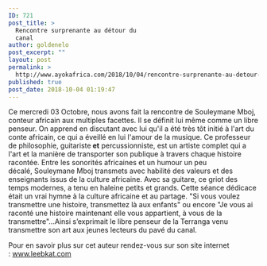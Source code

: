 ```yaml
---
ID: 721
post_title: >
  Rencontre surprenante au détour du
  canal
author: goldenelo
post_excerpt: ""
layout: post
permalink: >
  http://www.ayokafrica.com/2018/10/04/rencontre-surprenante-au-detour-du-canal/
published: true
post_date: 2018-10-04 01:19:47
---
```

Ce mercredi 03 Octobre, nous avons fait la rencontre de Souleymane Mboj, conteur africain aux multiples facettes.
Il se définit lui même comme un libre penseur. On apprend en discutant avec lui qu'il a été très tôt initié à l'art du conte africain, ce qui a éveillé en lui l'amour de la musique. Ce professeur de philosophie, guitariste<strong> et</strong> percussionniste, est un artiste complet qui a l'art et la manière de transporter son publique à travers chaque histoire racontée.
Entre les sonorités africaines et un humour un peu décalé, Souleymane Mboj transmets avec habilité des valeurs et des enseignants issus de la culture africaine.
Avec sa guitare, ce griot des temps modernes, a tenu en haleine petits et grands.
Cette séance dédicace était un vrai hymne à la culture africaine et au partage.
"Si vous voulez transmettre une histoire, transmettez là aux enfants" ou encore "Je vous ai raconté une histoire maintenant elle vous appartient, à vous de la transmettre"...Ainsi s’exprimait le libre penseur de la Terranga venu transmettre son art aux jeunes lecteurs du pavé du canal.

Pour en savoir plus sur cet auteur rendez-vous sur son site internet : www.leebkat.com